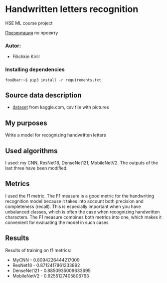 #  Handwritten letters recognition
HSE ML course project

[Презентация](https://docs.google.com/presentation/d/1_aIhxWSQumb78REf4R8cmY15M6yjEAcA5Mjs5CtLui8/edit#slide=id.p) по проекту

### Autor:
- Filichkin Kirill


### Installing dependencies
```console
foo@bar:~$ pip3 install -r requirements.txt
```

##  Source data description
- [dataset](https://www.kaggle.com/datasets/olgabelitskaya/classification-of-handwritten-letters) from kaggle.com, csv file with pictures

## My purposes
Write a model for recognizing handwritten letters

## Used algorithms

  I used: my CNN, ResNet18, DenseNet121, MobileNetV2. The outputs of the last three have been modified.

## Metrics

I used the f1 metric. The F1 measure is a good metric for the handwriting recognition model because it takes into account both precision and completeness (recall). This is especially important when you have unbalanced classes, which is often the case when recognizing handwritten characters. The F1 measure combines both metrics into one, which makes it convenient for evaluating the model in such cases


## Results

Results of training on f1 metrics:

- MyCNN - 0.8094226444217009
- ResNet18 - 0.8712417861233892
- DenseNet121 - 0.8850935009633695
- MobileNetV2 - 0.6255127405806763
